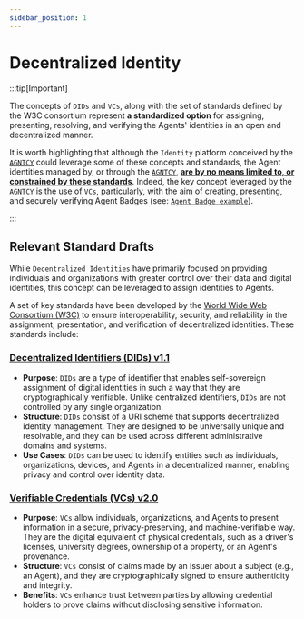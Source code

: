 ```yaml
---
sidebar_position: 1
---
```


# Decentralized Identity

:::tip[Important]

The concepts of `DIDs` and `VCs`, along with the set of standards defined by the W3C consortium represent **a standardized option** for assigning, presenting, resolving, and verifying the Agents' identities in an open and decentralized manner. 

It is worth highlighting that although the `Identity` platform conceived by the [`AGNTCY`](https://agntcy.org/) could leverage some of these concepts and standards, the Agent identities managed by, or through the [`AGNTCY`](https://agntcy.org/), <u>**are by no means limited to, or constrained by these standards**</u>. Indeed, the key concept leveraged by the [`AGNTCY`](https://agntcy.org/) is the use of `VCs`, particularly, with the aim of creating, presenting, and securely verifying Agent Badges (see: [`Agent Badge example`](../vc/agent-badge.md)).

:::

## Relevant Standard Drafts

While `Decentralized Identities` have primarily focused on providing individuals and organizations with greater control over their data and digital identities, this concept can be leveraged to assign identities to Agents.

A set of key standards have been developed by the [World Wide Web Consortium (W3C)](https://www.w3.org/) to ensure interoperability, security, and reliability in the assignment, presentation, and verification of decentralized identities. These standards include:

### [Decentralized Identifiers (DIDs) v1.1](https://www.w3.org/TR/did-1.1/)

- **Purpose**: `DIDs` are a type of identifier that enables self-sovereign assignment of digital identities in such a way that they are cryptographically verifiable. Unlike centralized identifiers, `DIDs` are not controlled by any single organization.
- **Structure**: `DIDs` consist of a URI scheme that supports decentralized identity management. They are designed to be universally unique and resolvable, and they can be used across different administrative domains and systems.
- **Use Cases**: `DIDs` can be used to identify entities such as individuals, organizations, devices, and Agents in a decentralized manner, enabling privacy and control over identity data.

### [Verifiable Credentials (VCs) v2.0](https://www.w3.org/TR/vc-data-model-2.0/)

- **Purpose**: `VCs` allow individuals, organizations, and Agents to present information in a secure, privacy-preserving, and machine-verifiable way. They are the digital equivalent of physical credentials, such as a driver's licenses, university degrees, ownership of a property, or an Agent's provenance.
- **Structure**: `VCs` consist of claims made by an issuer about a subject (e.g., an Agent), and they are cryptographically signed to ensure authenticity and integrity.
- **Benefits**: `VCs` enhance trust between parties by allowing credential holders to prove claims without disclosing sensitive information.